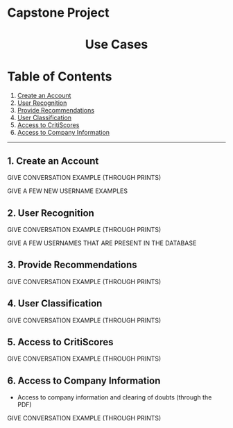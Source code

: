 # Capstone Project
<h1><center> Use Cases </center></h1>

# Table of Contents
1. [Create an Account](#create-account)
2. [User Recognition](#login)
3. [Provide Recommendations](#recommendations)
4. [User Classification](#user-classiication)
5. [Access to CritiScores](#critiscores)
6. [Access to Company Information](#company-info)


---

## 1. Create an Account <a name="create-account"></a>

GIVE CONVERSATION EXAMPLE (THROUGH PRINTS)

GIVE A FEW NEW USERNAME EXAMPLES

## 2. User Recognition <a name="login"></a>

GIVE CONVERSATION EXAMPLE (THROUGH PRINTS)

GIVE A FEW USERNAMES THAT ARE PRESENT IN THE DATABASE

## 3. Provide Recommendations <a name="recommendations"></a>

GIVE CONVERSATION EXAMPLE (THROUGH PRINTS)

## 4. User Classification <a name="user-classification"></a>

GIVE CONVERSATION EXAMPLE (THROUGH PRINTS)

## 5. Access to CritiScores <a name="critiscores"></a>

GIVE CONVERSATION EXAMPLE (THROUGH PRINTS)


## 6. Access to Company Information <a name="company-info"></a>

- Access to company information and clearing of doubts (through the PDF)

GIVE CONVERSATION EXAMPLE (THROUGH PRINTS)
